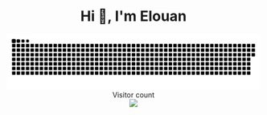 <h1 align="center">Hi 👋, I'm Elouan</h1>
<!-- <h3 align="center"></h3> -->



<p align="center"> 
  <a href=#><img src="contributions.svg"></a>
  <br>Visitor count<br>
  <img src="https://profile-counter.glitch.me/elouanb7/count.svg" />
</p>

